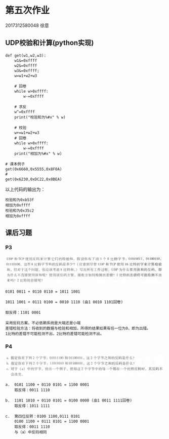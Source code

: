 

# 第五次作业

2017312580048	 徐意

## UDP校验和计算(python实现)

```
def get(w1,w2,w3):
    w1&=0xffff
    w2&=0xffff
    w3&=0xffff;
    w=w1+w2+w3

    # 回卷
    while w>0xffff:
        w-=0xffff

    # 求反
    w^=0xffff
    print("校验和为%#x" % w)

    # 校验
    w+=w1+w2+w3
    # 回卷
    while w>0xffff:
        w-=0xffff
    print("相加为%#x" % w)

# 课本例子
get(0x6660,0x5555,0x8F0A)
# 
get(0x6230,0xDC22,0x8BEA)
```

以上代码的输出为：

```
校验和为0xb53f
相加为0xffff
校验和为0x35c2
相加为0xffff
```

## 课后习题

### P3

![](p3.png)



```
0101 0011 + 0110 0110 = 1011 1001

1011 1001 + 0111 0100 = 0010 1110 (由1 0010 1101回卷)

取反得：1101 0001

采用反码方案，不必依赖系统是大端还是小端
差错检验方法：将收到的数据与检验和相加，所得的结果如果有任一位为0，即为出错。
1比特的差错不可能检测不出，2比特的差错可能检测不出。
```

### P4

![](P4.png)

```
a.	0101 1100 + 0110 0101 = 1100 0001
	取反得：0011 1110
	
b.	1101 1010 + 0110 0101 = 0100 0000 (由1 0011 1111回卷) 
	取反得：1011 1111
	
c.	第四位反转：0100 1100,0111 0101
	0100 1100 + 0111 0101 = 1100 0001
	取反得：0011 1110
	与（a）中反码相同
	
```

